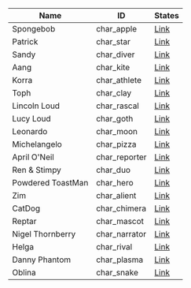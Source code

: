 | Name              | ID            | States                                                                                                    |
|-------------------|---------------|-----------------------------------------------------------------------------------------------------------|
| Spongebob         | char_apple    | [Link](https://github.com/DeadlyKitten/NASB-Mod-Info/blob/master/Resources/ActionIDs/Spongebob.txt)        |
| Patrick           | char_star     | [Link](https://github.com/DeadlyKitten/NASB-Mod-Info/blob/master/Resources/ActionIDs/Patrick.txt)          |
| Sandy             | char_diver    | [Link](https://github.com/DeadlyKitten/NASB-Mod-Info/blob/master/Resources/ActionIDs/Sandy.txt)            |
| Aang              | char_kite     | [Link](https://github.com/DeadlyKitten/NASB-Mod-Info/blob/master/Resources/ActionIDs/Aang.txt)             |
| Korra             | char_athlete  | [Link](https://github.com/DeadlyKitten/NASB-Mod-Info/blob/master/Resources/ActionIDs/Korra.txt)            |
| Toph              | char_clay     | [Link](https://github.com/DeadlyKitten/NASB-Mod-Info/blob/master/Resources/ActionIDs/Toph.txt)             |
| Lincoln Loud      | char_rascal   | [Link](https://github.com/DeadlyKitten/NASB-Mod-Info/blob/master/Resources/ActionIDs/LincolnLoud.txt)      |
| Lucy Loud         | char_goth     | [Link](https://github.com/DeadlyKitten/NASB-Mod-Info/blob/master/Resources/ActionIDs/LucyLoud.txt)         |
| Leonardo          | char_moon     | [Link](https://github.com/DeadlyKitten/NASB-Mod-Info/blob/master/Resources/ActionIDs/Leonardo.txt)         |
| Michelangelo      | char_pizza    | [Link](https://github.com/DeadlyKitten/NASB-Mod-Info/blob/master/Resources/ActionIDs/Michelangelo.txt)     |
| April O'Neil      | char_reporter | [Link](https://github.com/DeadlyKitten/NASB-Mod-Info/blob/master/Resources/ActionIDs/AprilONeil.txt)       |
| Ren & Stimpy      | char_duo      | [Link](https://github.com/DeadlyKitten/NASB-Mod-Info/blob/master/Resources/ActionIDs/RenAndStimpy.txt)     |
| Powdered ToastMan | char_hero     | [Link](https://github.com/DeadlyKitten/NASB-Mod-Info/blob/master/Resources/ActionIDs/PowderedToastMan.txt) |
| Zim               | char_alient   | [Link](https://github.com/DeadlyKitten/NASB-Mod-Info/blob/master/Resources/ActionIDs/Zim.txt)              |
| CatDog            | char_chimera  | [Link](https://github.com/DeadlyKitten/NASB-Mod-Info/blob/master/Resources/ActionIDs/CatDog.txt)           |
| Reptar            | char_mascot   | [Link](https://github.com/DeadlyKitten/NASB-Mod-Info/blob/master/Resources/ActionIDs/Reptar.txt)           |
| Nigel Thornberry  | char_narrator | [Link](https://github.com/DeadlyKitten/NASB-Mod-Info/blob/master/Resources/ActionIDs/NigelThornberry.txt)  |
| Helga             | char_rival    | [Link](https://github.com/DeadlyKitten/NASB-Mod-Info/blob/master/Resources/ActionIDs/Helga.txt)            |
| Danny Phantom     | char_plasma   | [Link](https://github.com/DeadlyKitten/NASB-Mod-Info/blob/master/Resources/ActionIDs/DannyPhantom.txt)     |
| Oblina            | char_snake    | [Link](https://github.com/DeadlyKitten/NASB-Mod-Info/blob/master/Resources/ActionIDs/Oblina.txt)           |
